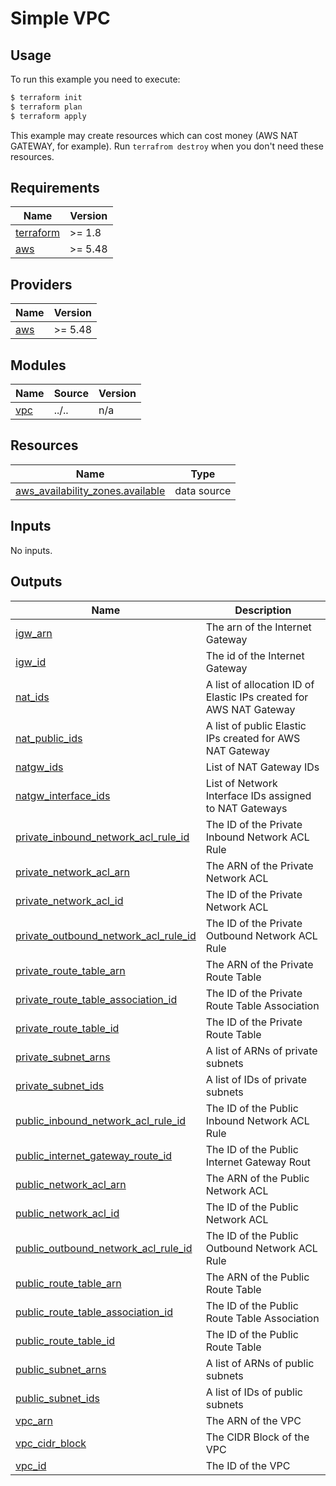 # Simple VPC
## Usage
To run this example you need to execute:
```bash
$ terraform init
$ terraform plan
$ terraform apply
````
This example may create resources which can cost money (AWS NAT GATEWAY, for example). Run `terrafrom destroy` when you don't need these resources.
<!-- BEGINNING OF PRE-COMMIT-TERRAFORM DOCS HOOK -->
## Requirements

| Name | Version |
|------|---------|
| <a name="requirement_terraform"></a> [terraform](#requirement\_terraform) | >= 1.8 |
| <a name="requirement_aws"></a> [aws](#requirement\_aws) | >= 5.48 |

## Providers

| Name | Version |
|------|---------|
| <a name="provider_aws"></a> [aws](#provider\_aws) | >= 5.48 |

## Modules

| Name | Source | Version |
|------|--------|---------|
| <a name="module_vpc"></a> [vpc](#module\_vpc) | ../.. | n/a |

## Resources

| Name | Type |
|------|------|
| [aws_availability_zones.available](https://registry.terraform.io/providers/hashicorp/aws/latest/docs/data-sources/availability_zones) | data source |

## Inputs

No inputs.

## Outputs

| Name | Description |
|------|-------------|
| <a name="output_igw_arn"></a> [igw\_arn](#output\_igw\_arn) | The arn of the Internet Gateway |
| <a name="output_igw_id"></a> [igw\_id](#output\_igw\_id) | The id of the Internet Gateway |
| <a name="output_nat_ids"></a> [nat\_ids](#output\_nat\_ids) | A list of allocation ID of Elastic IPs created for AWS NAT Gateway |
| <a name="output_nat_public_ids"></a> [nat\_public\_ids](#output\_nat\_public\_ids) | A list of public Elastic IPs created for AWS NAT Gateway |
| <a name="output_natgw_ids"></a> [natgw\_ids](#output\_natgw\_ids) | List of NAT Gateway IDs |
| <a name="output_natgw_interface_ids"></a> [natgw\_interface\_ids](#output\_natgw\_interface\_ids) | List of Network Interface IDs assigned to NAT Gateways |
| <a name="output_private_inbound_network_acl_rule_id"></a> [private\_inbound\_network\_acl\_rule\_id](#output\_private\_inbound\_network\_acl\_rule\_id) | The ID of the Private Inbound Network ACL Rule |
| <a name="output_private_network_acl_arn"></a> [private\_network\_acl\_arn](#output\_private\_network\_acl\_arn) | The ARN of the Private Network ACL |
| <a name="output_private_network_acl_id"></a> [private\_network\_acl\_id](#output\_private\_network\_acl\_id) | The ID of the Private Network ACL |
| <a name="output_private_outbound_network_acl_rule_id"></a> [private\_outbound\_network\_acl\_rule\_id](#output\_private\_outbound\_network\_acl\_rule\_id) | The ID of the Private Outbound Network ACL Rule |
| <a name="output_private_route_table_arn"></a> [private\_route\_table\_arn](#output\_private\_route\_table\_arn) | The ARN of the Private Route Table |
| <a name="output_private_route_table_association_id"></a> [private\_route\_table\_association\_id](#output\_private\_route\_table\_association\_id) | The ID of the Private Route Table Association |
| <a name="output_private_route_table_id"></a> [private\_route\_table\_id](#output\_private\_route\_table\_id) | The ID of the Private Route Table |
| <a name="output_private_subnet_arns"></a> [private\_subnet\_arns](#output\_private\_subnet\_arns) | A list of ARNs of private subnets |
| <a name="output_private_subnet_ids"></a> [private\_subnet\_ids](#output\_private\_subnet\_ids) | A list of IDs of private subnets |
| <a name="output_public_inbound_network_acl_rule_id"></a> [public\_inbound\_network\_acl\_rule\_id](#output\_public\_inbound\_network\_acl\_rule\_id) | The ID of the Public Inbound Network ACL Rule |
| <a name="output_public_internet_gateway_route_id"></a> [public\_internet\_gateway\_route\_id](#output\_public\_internet\_gateway\_route\_id) | The ID of the Public Internet Gateway Rout |
| <a name="output_public_network_acl_arn"></a> [public\_network\_acl\_arn](#output\_public\_network\_acl\_arn) | The ARN of the Public Network ACL |
| <a name="output_public_network_acl_id"></a> [public\_network\_acl\_id](#output\_public\_network\_acl\_id) | The ID of the Public Network ACL |
| <a name="output_public_outbound_network_acl_rule_id"></a> [public\_outbound\_network\_acl\_rule\_id](#output\_public\_outbound\_network\_acl\_rule\_id) | The ID of the Public Outbound Network ACL Rule |
| <a name="output_public_route_table_arn"></a> [public\_route\_table\_arn](#output\_public\_route\_table\_arn) | The ARN of the Public Route Table |
| <a name="output_public_route_table_association_id"></a> [public\_route\_table\_association\_id](#output\_public\_route\_table\_association\_id) | The ID of the Public Route Table Association |
| <a name="output_public_route_table_id"></a> [public\_route\_table\_id](#output\_public\_route\_table\_id) | The ID of the Public Route Table |
| <a name="output_public_subnet_arns"></a> [public\_subnet\_arns](#output\_public\_subnet\_arns) | A list of ARNs of public subnets |
| <a name="output_public_subnet_ids"></a> [public\_subnet\_ids](#output\_public\_subnet\_ids) | A list of IDs of public subnets |
| <a name="output_vpc_arn"></a> [vpc\_arn](#output\_vpc\_arn) | The ARN of the VPC |
| <a name="output_vpc_cidr_block"></a> [vpc\_cidr\_block](#output\_vpc\_cidr\_block) | The CIDR Block of the VPC |
| <a name="output_vpc_id"></a> [vpc\_id](#output\_vpc\_id) | The ID of the VPC |
<!-- END OF PRE-COMMIT-TERRAFORM DOCS HOOK -->
